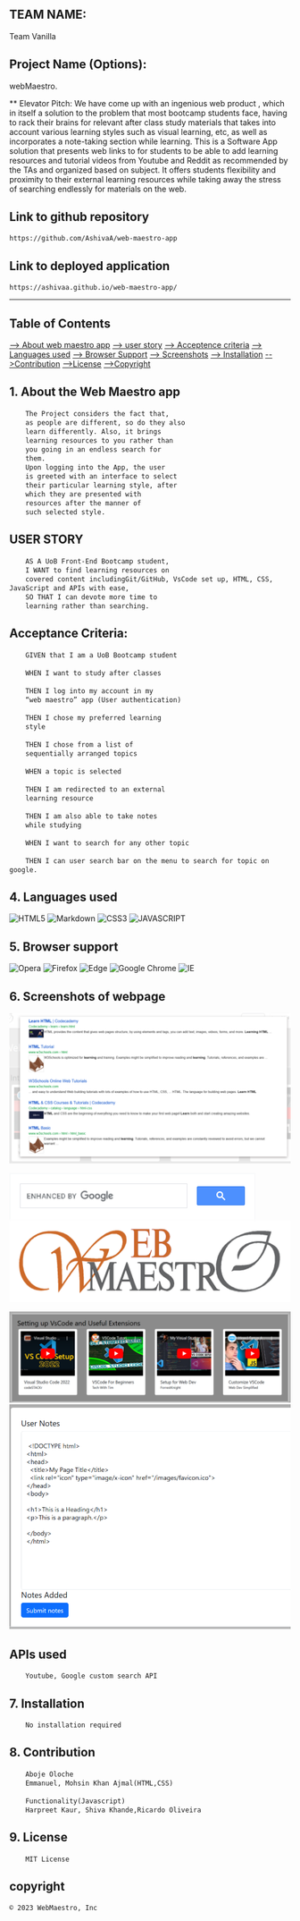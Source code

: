 ## TEAM NAME:

Team Vanilla

## Project Name (Options):

webMaestro.

\*\* Elevator Pitch:
We have come up with an ingenious
web product , which in itself a
solution to the problem that most
bootcamp students face, having to
rack their brains for relevant after
class study materials that takes into
account various learning styles such
as visual learning, etc, as well as
incorporates a note-taking section
while learning.
This is a Software App solution that
presents web links to for students to
be able to add learning resources
and tutorial videos from Youtube and
Reddit as recommended by the TAs
and organized based on subject. It
offers students flexibility and
proximity to their external learning
resources while taking away the
stress of searching endlessly for
materials on the web.

## Link to github repository

    https://github.com/AshivaA/web-maestro-app

## Link to deployed application
    https://ashivaa.github.io/web-maestro-app/  
---

## Table of Contents

[--> About web maestro app](#about-me)
[--> user story](#user-story)
[--> Acceptence criteria](#acceptance-criteria)
[--> Languages used](#5-languages-used)
[--> Browser Support](#6-browser-support)
[--> Screenshots](#7-screenshots-of-webpage)
[--> Installation](#8-installation)
[-->Contribution](#9-contribution)
[-->License](#10-license)
[-->Copyright](#copyright)

## 1. About the Web Maestro app

        The Project considers the fact that,
        as people are different, so do they also
        learn differently. Also, it brings
        learning resources to you rather than
        you going in an endless search for
        them.
        Upon logging into the App, the user
        is greeted with an interface to select
        their particular learning style, after
        which they are presented with
        resources after the manner of
        such selected style.

## USER STORY

        AS A UoB Front-End Bootcamp student,
        I WANT to find learning resources on
        covered content includingGit/GitHub, VsCode set up, HTML, CSS, JavaScript and APIs with ease,
        SO THAT I can devote more time to
        learning rather than searching.

## Acceptance Criteria:

        GIVEN that I am a UoB Bootcamp student

        WHEN I want to study after classes

        THEN I log into my account in my
        “web maestro” app (User authentication)

        THEN I chose my preferred learning
        style

        THEN I chose from a list of
        sequentially arranged topics

        WHEN a topic is selected

        THEN I am redirected to an external
        learning resource

        THEN I am also able to take notes
        while studying

        WHEN I want to search for any other topic

        THEN I can user search bar on the menu to search for topic on google.

## 4. Languages used

![HTML5](https://img.shields.io/badge/html5-%23E34F26.svg?style=for-the-badge&logo=html5&logoColor=white)
![Markdown](https://img.shields.io/badge/markdown-%23000000.svg?style=for-the-badge&logo=markdown&logoColor=white)
![CSS3](https://img.shields.io/badge/css3-%231572B6.svg?style=for-the-badge&logo=css3&logoColor=white)
![JAVASCRIPT](https://img.shields.io/badge/JAVASCRIPT-%231572B6.svg?style=for-the-badge&logo=css3&logoColor=white)

## 5. Browser support

![Opera](https://img.shields.io/badge/Opera-FF1B2D?style=for-the-badge&logo=Opera&logoColor=white)
![Firefox](https://img.shields.io/badge/Firefox-FF7139?style=for-the-badge&logo=Firefox-Browser&logoColor=white)
![Edge](https://img.shields.io/badge/Edge-0078D7?style=for-the-badge&logo=Microsoft-edge&logoColor=white)
![Google Chrome](https://img.shields.io/badge/Google%20Chrome-4285F4?style=for-the-badge&logo=GoogleChrome&logoColor=white)
![IE](https://img.shields.io/badge/Internet%20Explorer-0076D6?style=for-the-badge&logo=Internet%20Explorer&logoColor=white)

## 6. Screenshots of webpage

![](./assets/images/google-search-pic.png "my image")

![](./assets/images/search-button.png "my image")
![](./assets/images/WEB%20MAESTRO.png "my image")

![](./assets/images/youtube.png "my image")
![](./assets/images/notes-added.png "my image")

## APIs used

        Youtube, Google custom search API

## 7. Installation

        No installation required

## 8. Contribution

        Aboje Oloche
        Emmanuel, Mohsin Khan Ajmal(HTML,CSS)

        Functionality(Javascript)
        Harpreet Kaur, Shiva Khande,Ricardo Oliveira

## 9. License

        MIT License

## copyright

    © 2023 WebMaestro, Inc
